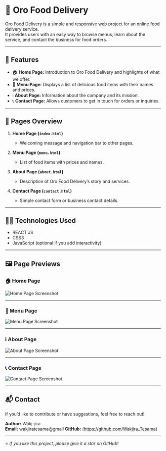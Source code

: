 # 🍔 Oro Food Delivery

Oro Food Delivery is a simple and responsive web project for an online food delivery service.  
It provides users with an easy way to browse menus, learn about the service, and contact the business for food orders.

---

## 🚀 Features

- 🏠 **Home Page:** Introduction to Oro Food Delivery and highlights of what we offer.  
- 📜 **Menu Page:** Displays a list of delicious food items with their names and prices.  
- ℹ️ **About Page:** Information about the company and its mission.  
- 📞 **Contact Page:** Allows customers to get in touch for orders or inquiries.

---

## 🧩 Pages Overview

1. **Home Page (`index.html`)**  
   - Welcoming message and navigation bar to other pages.

2. **Menu Page (`menu.html`)**  
   - List of food items with prices and names.

3. **About Page (`about.html`)**  
   - Description of Oro Food Delivery’s story and services.

4. **Contact Page (`contact.html`)**  
   - Simple contact form or business contact details.

---

## 🧑‍💻 Technologies Used

- REACT JS 
- CSS3  
- JavaScript (optional if you add interactivity)

---

## 🖼️ Page Previews

### 🏠 Home Page  
![Home Page Screenshot](src/assest/images/homep.png)


---

### 📜 Menu Page  
![Menu Page Screenshot](src/assest//images/menu.png)


---

### ℹ️ About Page  
![About Page Screenshot](src/assest/images/about.png)


---

### 📞 Contact Page  
![Contact Page Screenshot](src/assest/images/contact.png)


---

## 📬 Contact

If you’d like to contribute or have suggestions, feel free to reach out!

**Author:** Wakj-jira  
**Email:** wakjiratesama@gmail 
**GitHub:** (https://github.com/Wakjira_Tesama)

---

⭐ *If you like this project, please give it a star on GitHub!*
